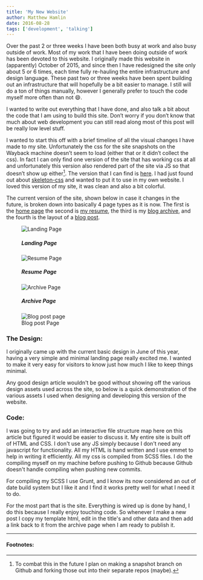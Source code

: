 ```yaml
---
title: 'My New Website'
author: Matthew Hamlin
date: 2016-08-28
tags: ['development', 'talking']
---
```


Over the past 2 or three weeks I have been both busy at work and also busy outside of work. Most of my work that I have been doing outside of work has been devoted to this website. I originally made this website in (apparently) October of 2015, and since then I have redesigned the site only about 5 or 6 times, each time fully re-hauling the entire infrastructure and design language. These past two or three weeks have been spent building out an infrastructure that will hopefully be a bit easier to manage. I still will do a ton of things manually, however I generally prefer to touch the code myself more often than not 😄.

I wanted to write out everything that I have done, and also talk a bit about the code that I am using to build this site. Don’t worry if you don’t know that much about web development you can still read along most of this post will be really low level stuff.

I wanted to start this off with a brief timeline of all the visual changes I have made to my site. Unfortunately the css for the site snapshots on the Wayback machine doesn’t seem to load (either that or it didn’t collect the css). In fact I can only find one version of the site that has working css at all and unfortunately this version also rendered part of the site via JS so that doesn’t show up either[^1]. The version that I can find is <a href="http://web.archive.org/web/20160111084107/http://matthamlin.me/">here</a>. I had just found out about <a href="//getskeleton.com" >skeleton-css</a> and wanted to put it to use in my own website. I loved this version of my site, it was clean and also a bit colorful.

The current version of the site, shown below in case it changes in the future, is broken down into basically 4 page types as it is now. The first is the <a href="#image1" class="link">home page</a> the second is <a href="#image2" class="link">my resume</a>, the third is my <a href="#image3" class="link">blog archive</a>, and the fourth is the layout of a <a href="#image4" class="link">blog post</a>.

<figure class="figure" id="image1">
<img src="/static/assets/images/posts/landing.png" alt="Landing Page" class="img">
<figcaption class="horizontal--center">
    <h5>Landing Page</h5>
</figcaption>
</figure>
<figure class="figure" id="image2">
<img src="/static/assets/images/posts/resume.png" alt="Resume Page" class="img">
<figcaption class="horizontal--center">
    <h5>Resume Page</h5>
</figcaption>
</figure>
<figure class="figure" id="image3">
<img src="/static/assets/images/posts/archive.png" alt="Archive Page" class="img">
<figcaption class="horizontal--center">
    <h5>Archive Page</h5>
</figcaption>
</figure>
<figure class="figure" id="image4">
<img src="/static/assets/images/posts/post.png" alt="Blog post page" class="img">
<figcaption class="horizontal--center">
    Blog post Page
</figcaption>
</figure>

### The Design:

I originally came up with the current basic design in June of this year, having a very simple and minimal landing page really excited me. I wanted to make it very easy for visitors to know just how much I like to keep things minimal.

Any good design article wouldn't be good without showing off the various design assets used across the site, so below is a quick demonstration of the various assets I used when designing and developing this version of the website.


### Code:

I was going to try and add an interactive file structure map here on this article but figured it would be easier to discuss it. My entire site is built off of HTML and CSS. I don't use any JS simply because I don't need any javascript for functionality. All my HTML is hand written and I use emmet to help in writing it efficiently. All my css is compiled from SCSS files. I do the compiling myself on my machine before pushing to Github because Github doesn't handle compiling when pushing new commits.

For compiling my SCSS I use Grunt, and I know its now considered an out of date build system but I like it and I find it works pretty well for what I need it to do.

For the most part that is the site. Everything is wired up is done by hand, I do this because I really enjoy touching code. So whenever I make a new post I copy my template html, edit in the title's and other data and then add a link back to it from the archive page when I am ready to publish it.

---
#### Footnotes:
[^1]: To combat this in the future I plan on making a snapshot branch on Github and forking those out into their separate repos (maybe).

